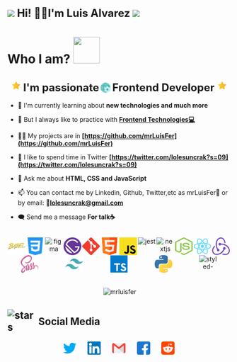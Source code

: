 <h2 style="font-size: 1.5rem; font-weight: bold;"> <img src="https://media.giphy.com/media/ObNTw8Uzwy6KQ/giphy.gif" width="40px"> Hi! 👨‍💻I'm Luis Alvarez <img src="https://media.giphy.com/media/fFEFxS3DE5VIY/giphy.gif" width="35px" /></h2>

<h1 style="font-size: bold;">Who I am? <img src="https://media.giphy.com/media/cXRew6iGi0cLZSl76j/giphy.gif" width="60" height="60" /></h1>

<h3 style="text-align: center; font-size: 1.5rem; display: flex; align-items: center; justify-content: center; margin-bottom: 1rem; align-items: flex-start;"><img style="width: 20px; height: 20px; margin: 0 0.4rem;" src="./assets/others/star.svg" alt="🌟">I'm passionate <img src="./assets/others/web.svg" alt="💻" width="30px"><span style="font-weight: bold;">Frontend Developer</span><img style="width: 20px; height: 20px; margin: 0 0.4rem;" src="./assets/others/star.svg" alt="🌟" /></h3>

- 🌱 I'm currently learning about **new technologies and much more**

- 🌟 But I always like to practice with **[Frontend Technologies💻](https://github.com/mrLuisFer)**

- 👨‍💻 My projects are in **[https://github.com/mrLuisFer](https://github.com/mrLuisFer)**

- 💬 I like to spend time in Twitter **[https://twitter.com/lolesuncrak?s=09](https://twitter.com/lolesuncrak?s=09)**

- 📝 Ask me about **HTML, CSS and JavaScript**

- 📫 You can contact me by Linkedin, Github, Twitter,etc as mrLuisFer🌟 or by email: **💼lolesuncrak@gmail.com**

- 🗨️ Send me a message **For talk☕**

<p style="text-align: center; display: flex; justify-content: space-around; flex-wrap: wrap; margin-top: 2rem; margin-bottom: 2rem;">
<img src="./assets/babel.svg" alt="babel" width="40" height="40"/> 
<img src="./assets/css3.svg" alt="css3" width="40" height="40"/> 
<img src="https://www.vectorlogo.zone/logos/figma/figma-icon.svg" alt="figma" width="40" height="40"/> 
<img src="./assets/gatsby.svg" alt="gatsby" width="40" height="40"/> 
<img src="./assets/git.svg" alt="git" width="40" height="40"/>
<img src="./assets/html.svg" alt="html5" width="40" height="40"/>
<img src="./assets/javascript.svg" alt="javascript" width="40" height="40"/> 
<img src="https://i.ibb.co/Yj6p14L/jest.png" alt="jest" width="40" height="40"/> 
<img src="https://cdn.worldvectorlogo.com/logos/nextjs-3.svg" alt="nextjs" width="40" height="40"/> 
<img src="./assets/nodejs.svg" alt="nodejs" width="40" height="40"/> 
<img src="./assets/react.svg" alt="react" width="40" height="40"/> 
<img src="./assets/redux.svg" alt="redux" width="40" height="40"/> 
<img src="./assets/sass.svg" alt="sass" width="40" height="40"/> 
<img src="./assets/tailwindcss.svg" alt="tailwind" width="40" height="40"/> 
<img src="./assets/typescript.svg" alt="typescript" width="40" height="40"/>
<img src="./assets/python.svg" alt="python" width="40" height="40"/>
<img src="https://miro.medium.com/max/318/1*c1rnU4_5k7Mimo_CA1efmQ.png" alt="styled-components" width="40" height="40"/>
</p>

<p align="center">&nbsp;<img align="center" src="https://github-readme-stats.vercel.app/api?username=mrluisfer&show_icons=true" alt="mrluisfer" /></p>

<h2 style="font-size: 1.4rem; display: flex; align-items: center; font-weight: bold;"><img src="https://media.giphy.com/media/d0aPfEC538kEM/giphy.gif" alt="stars" width="70px" />Social Media</h2>

<p align="center" style="display: flex; flex-wrap: wrap; justify-content: center; align-items: flex-start;">
<a style="margin: 0 0.8rem; outline: none;" href="https://twitter.com/lolesuncrak" target="_blank"><img align="center" src="./assets/social-media/twitter.svg" alt="lolesuncrak" width="30" /></a>
<a style="margin: 0 0.8rem; outline: none;" href="https://linkedin.com/in/luis fernando alvarez manriquez" target="blank"><img src="./assets/social-media/linkedin.svg" alt="luis fernando alvarez manriquez" width="30" /></a>
<a style="margin: 0 0.8rem; outline: none;" href='mailto:lolesuncrak@gmail.com' target='_blank'><img src="./assets/social-media/gmail.svg" width="30" alt="luis fernando alvarez manriquez" /></a>
<a style="margin: 0 0.8rem; outline: none;" href='https://www.facebook.com/profile.php?id=100013068189807' target='_blank'><img src='./assets/social-media/facebook.svg' alt='luis fer alvarez' width='30'/></a>
<a style="margin: 0 0.8rem; outline: none;" href="https://www.reddit.com/user/mrLuisFer" target="_blank" ><img src="./assets/social-media/reddit.svg" alt="u/mrLuisFer" width='30'></a>
</p>
